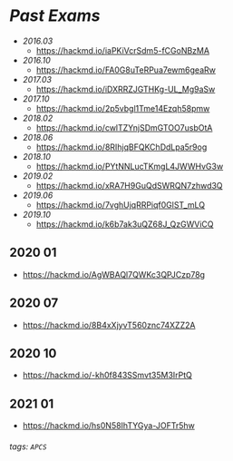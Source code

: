 # *Past Exams*
- *2016.03*
    - https://hackmd.io/iaPKiVcrSdm5-fCGoNBzMA
- *2016.10*
    - https://hackmd.io/FA0G8uTeRPua7ewm6geaRw
- *2017.03*
    - https://hackmd.io/iDXRRZJGTHKg-UL_Mg9aSw
- *2017.10*
    - https://hackmd.io/2p5vbgl1Tme14Ezqh58pmw
- *2018.02*
    - https://hackmd.io/cwlTZYnjSDmGTOO7usbOtA
- *2018.06*
    - https://hackmd.io/8RIhjqBFQKChDdLpa5r9og
- *2018.10*
    - https://hackmd.io/PYtNNLucTKmgL4JWWHvG3w
- *2019.02*
    - https://hackmd.io/xRA7H9GuQdSWRQN7zhwd3Q
- *2019.06*
    - https://hackmd.io/7vghUjqRRPiqf0GlST_mLQ
- *2019.10*
	- https://hackmd.io/k6b7ak3uQZ68J_QzGWViCQ
## 2020 01
- https://hackmd.io/AgWBAQl7QWKc3QPJCzp78g
## 2020 07
- https://hackmd.io/8B4xXjyvT560znc74XZZ2A
## 2020 10
- https://hackmd.io/-kh0f843SSmvt35M3IrPtQ
## 2021 01
- https://hackmd.io/hs0N58IhTYGya-JOFTr5hw

###### tags: `APCS`